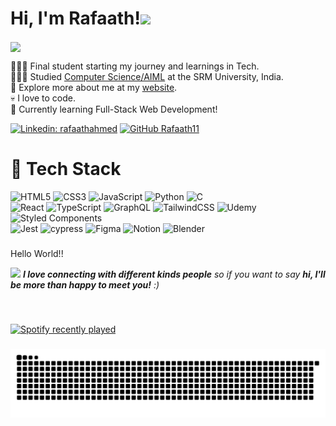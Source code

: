 #  Hi, I'm Rafaath!<img src="https://media.giphy.com/media/mGcNjsfWAjY5AEZNw6/giphy.gif" width="50">
<img align='center' src="https://media.giphy.com/media/3o7qE6GmiEj9QsrAKA/giphy.gif?cid=ecf05e47uay133niyilbfygraq9atrs5pq6t0xit2naes6c5&ep=v1_gifs_search&rid=giphy.gif&ct=g" width="150">

👩🏻‍💻 Final student starting my journey and learnings in Tech.<br/>
👩🏻‍🎓 Studied [Computer Science/AIML](https://www.linkedin.com/in/rafaath-ahmed-4b698b291?utm_source=share&utm_campaign=share_via&utm_content=profile&utm_medium=android_app) at the SRM University, India.<br/>
🎨 Explore more about me at my [website]().<br/>
💀 I love to code.<br/>
💭 Currently learning Full-Stack Web Development!<br/>


[![Linkedin: rafaathahmed](https://img.shields.io/badge/-rafaathahmed-blue?style=flat-square&logo=Linkedin&logoColor=white&link=https://www.linkedin.com/in/rafaathahmed/)](https://www.linkedin.com/in/rafaathahmed/)
[![GitHub Rafaath11](https://img.shields.io/github/followers/Rafaath11?label=follow&style=social)](https://github.com/Rafaath11)




# 👾 Tech Stack
![HTML5](https://img.shields.io/badge/html5-%23E34F26.svg?style=for-the-badge&logo=html5&logoColor=white)
![CSS3](https://img.shields.io/badge/css3-%231572B6.svg?style=for-the-badge&logo=css3&logoColor=white)
![JavaScript](https://img.shields.io/badge/javascript-%23323330.svg?style=for-the-badge&logo=javascript&logoColor=%23F7DF1E)
![Python](https://img.shields.io/badge/python-3670A0?style=for-the-badge&logo=python&logoColor=ffdd54)
![C](https://img.shields.io/badge/c-%2300599C.svg?style=for-the-badge&logo=c&logoColor=white)<br/>
![React](https://img.shields.io/badge/react-%2320232a.svg?style=for-the-badge&logo=react&logoColor=%2361DAFB)
![TypeScript](https://img.shields.io/badge/typescript-%23007ACC.svg?style=for-the-badge&logo=typescript&logoColor=white)
![GraphQL](https://img.shields.io/badge/-GraphQL-E10098?style=for-the-badge&logo=graphql&logoColor=white)
![TailwindCSS](https://img.shields.io/badge/tailwindcss-%2338B2AC.svg?style=for-the-badge&logo=tailwind-css&logoColor=white)
![Udemy](https://img.shields.io/badge/Udemy-A435F0?style=for-the-badge&logo=Udemy&logoColor=white)
![Styled Components](https://img.shields.io/badge/styled--components-DB7093?style=for-the-badge&logo=styled-components&logoColor=white)<br/>
![Jest](https://img.shields.io/badge/-jest-%23C21325?style=for-the-badge&logo=jest&logoColor=white)
![cypress](https://img.shields.io/badge/-cypress-%23E5E5E5?style=for-the-badge&logo=cypress&logoColor=058a5e)
![Figma](https://img.shields.io/badge/figma-%23F24E1E.svg?style=for-the-badge&logo=figma&logoColor=white)
![Notion](https://img.shields.io/badge/Notion-%23000000.svg?style=for-the-badge&logo=notion&logoColor=white)
![Blender](https://img.shields.io/badge/blender-%23F5792A.svg?style=for-the-badge&logo=blender&logoColor=white)

###
<p align="left">Hello World!!</p>


<img src="https://media.giphy.com/media/LnQjpWaON8nhr21vNW/giphy.gif" width="60"> <em><b>I love connecting with different kinds people</b> so if you want to say <b>hi, I'll be more than happy to meet you!</b> :)</em>

<br clear="both">

###

<div align="left">
  <a href="https://open.spotify.com/user/31hp552r52fkpekstov4vmwch2zu">
    <img src="https://spotify-recently-played-readme.vercel.app/api?user=31hp552r52fkpekstov4vmwch2zu&count=3&unique=true" alt="Spotify recently played"  />
  </a>
</div>

###
<!--Snake Game -->
![snake gif](https://github.com/Rafaath11/Rafaath11/blob/output/github-snake-dark.svg)
